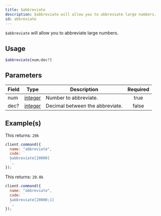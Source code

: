 ```yaml
---
title: $abbreviate
description: $abbreviate will allow you to abbreviate large numbers.
id: abbreviate
---
```


`$abbreviate` will allow you to abbreviate large numbers.

## Usage

```php
$abbreviate[num;dec?]
```

## Parameters

| Field | Type                                                                                                | Description                     | Required |
| ----- | --------------------------------------------------------------------------------------------------- | ------------------------------- | :------: |
| num   | [integer](https://developer.mozilla.org/en-US/docs/Web/JavaScript/Reference/Global_Objects/Integer) | Number to abbreviate.           |   true   |
| dec?  | [integer](https://developer.mozilla.org/en-US/docs/Web/JavaScript/Reference/Global_Objects/Integer) | Decimal between the abbreviate. |  false   |

## Example(s)

This returns: `20k`

```javascript
client.command({
  name: "abbreviate",
  code: `
  $abbreviate[20000]
  `,
});
```

This returns: `20.0k`

```javascript
client.command({
  name: "abbreviate",
  code: `
  $abbreviate[20000;1]
  `,
});
```
